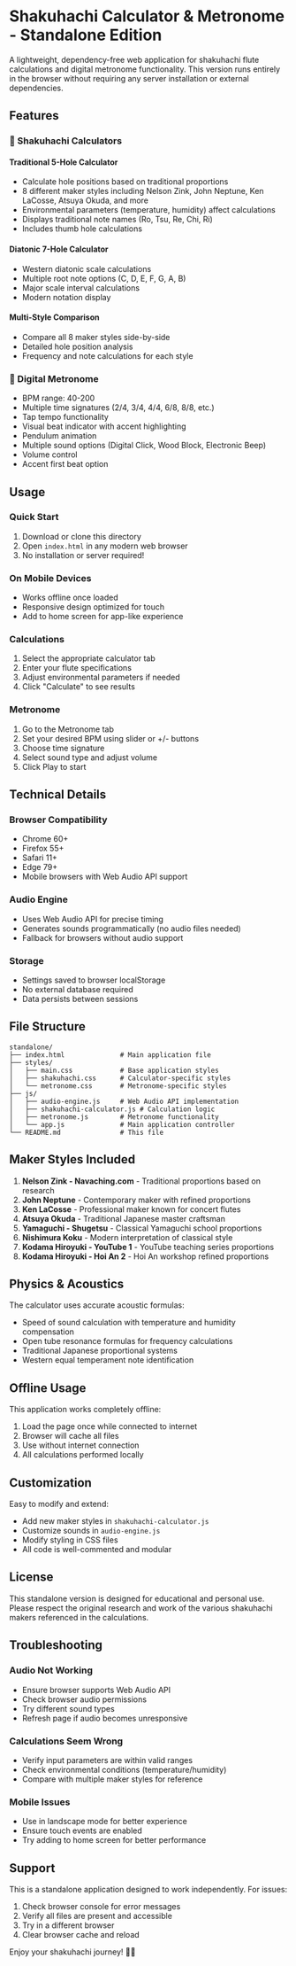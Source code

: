 # Shakuhachi Calculator & Metronome - Standalone Edition

A lightweight, dependency-free web application for shakuhachi flute calculations and digital metronome functionality. This version runs entirely in the browser without requiring any server installation or external dependencies.

## Features

### 🎋 Shakuhachi Calculators

#### Traditional 5-Hole Calculator
- Calculate hole positions based on traditional proportions
- 8 different maker styles including Nelson Zink, John Neptune, Ken LaCosse, Atsuya Okuda, and more
- Environmental parameters (temperature, humidity) affect calculations
- Displays traditional note names (Ro, Tsu, Re, Chi, Ri)
- Includes thumb hole calculations

#### Diatonic 7-Hole Calculator
- Western diatonic scale calculations
- Multiple root note options (C, D, E, F, G, A, B)
- Major scale interval calculations
- Modern notation display

#### Multi-Style Comparison
- Compare all 8 maker styles side-by-side
- Detailed hole position analysis
- Frequency and note calculations for each style

### 🎵 Digital Metronome
- BPM range: 40-200
- Multiple time signatures (2/4, 3/4, 4/4, 6/8, 8/8, etc.)
- Tap tempo functionality
- Visual beat indicator with accent highlighting
- Pendulum animation
- Multiple sound options (Digital Click, Wood Block, Electronic Beep)
- Volume control
- Accent first beat option

## Usage

### Quick Start
1. Download or clone this directory
2. Open `index.html` in any modern web browser
3. No installation or server required!

### On Mobile Devices
- Works offline once loaded
- Responsive design optimized for touch
- Add to home screen for app-like experience

### Calculations
1. Select the appropriate calculator tab
2. Enter your flute specifications
3. Adjust environmental parameters if needed
4. Click "Calculate" to see results

### Metronome
1. Go to the Metronome tab
2. Set your desired BPM using slider or +/- buttons
3. Choose time signature
4. Select sound type and adjust volume
5. Click Play to start

## Technical Details

### Browser Compatibility
- Chrome 60+
- Firefox 55+
- Safari 11+
- Edge 79+
- Mobile browsers with Web Audio API support

### Audio Engine
- Uses Web Audio API for precise timing
- Generates sounds programmatically (no audio files needed)
- Fallback for browsers without audio support

### Storage
- Settings saved to browser localStorage
- No external database required
- Data persists between sessions

## File Structure
```
standalone/
├── index.html              # Main application file
├── styles/
│   ├── main.css            # Base application styles
│   ├── shakuhachi.css      # Calculator-specific styles
│   └── metronome.css       # Metronome-specific styles
├── js/
│   ├── audio-engine.js     # Web Audio API implementation
│   ├── shakuhachi-calculator.js # Calculation logic
│   ├── metronome.js        # Metronome functionality
│   └── app.js              # Main application controller
└── README.md               # This file
```

## Maker Styles Included

1. **Nelson Zink - Navaching.com** - Traditional proportions based on research
2. **John Neptune** - Contemporary maker with refined proportions
3. **Ken LaCosse** - Professional maker known for concert flutes
4. **Atsuya Okuda** - Traditional Japanese master craftsman
5. **Yamaguchi - Shugetsu** - Classical Yamaguchi school proportions
6. **Nishimura Koku** - Modern interpretation of classical style
7. **Kodama Hiroyuki - YouTube 1** - YouTube teaching series proportions
8. **Kodama Hiroyuki - Hoi An 2** - Hoi An workshop refined proportions

## Physics & Acoustics

The calculator uses accurate acoustic formulas:
- Speed of sound calculation with temperature and humidity compensation
- Open tube resonance formulas for frequency calculations
- Traditional Japanese proportional systems
- Western equal temperament note identification

## Offline Usage

This application works completely offline:
1. Load the page once while connected to internet
2. Browser will cache all files
3. Use without internet connection
4. All calculations performed locally

## Customization

Easy to modify and extend:
- Add new maker styles in `shakuhachi-calculator.js`
- Customize sounds in `audio-engine.js`
- Modify styling in CSS files
- All code is well-commented and modular

## License

This standalone version is designed for educational and personal use. Please respect the original research and work of the various shakuhachi makers referenced in the calculations.

## Troubleshooting

### Audio Not Working
- Ensure browser supports Web Audio API
- Check browser audio permissions
- Try different sound types
- Refresh page if audio becomes unresponsive

### Calculations Seem Wrong
- Verify input parameters are within valid ranges
- Check environmental conditions (temperature/humidity)
- Compare with multiple maker styles for reference

### Mobile Issues
- Use in landscape mode for better experience
- Ensure touch events are enabled
- Try adding to home screen for better performance

## Support

This is a standalone application designed to work independently. For issues:
1. Check browser console for error messages
2. Verify all files are present and accessible
3. Try in a different browser
4. Clear browser cache and reload

Enjoy your shakuhachi journey! 🎋🎵
